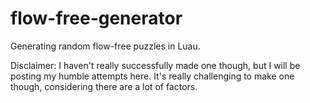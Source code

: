 # flow-free-generator
Generating random flow-free puzzles in Luau.

Disclaimer: I haven't really successfully made one though, but I will be posting my humble attempts here. It's really challenging to make one though, considering there are a lot of factors.
